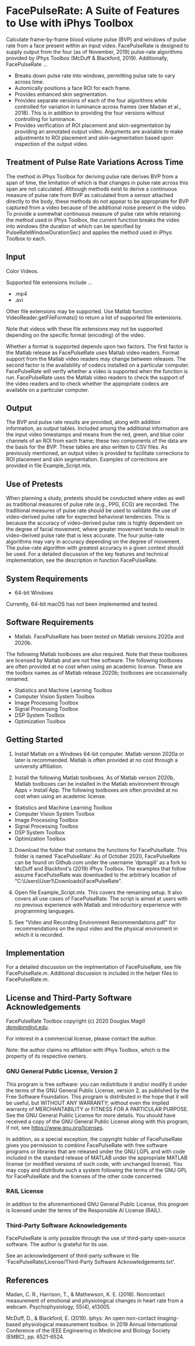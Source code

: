 # FacePulseRate: A Suite of Features to Use with iPhys Toolbox

Calculate frame-by-frame blood volume pulse (BVP) and windows of pulse rate from a face present within an input video. FacePulseRate is designed to supply output from the four (as of November, 2019) pulse-rate algorithms provided by iPhys Toolbox (McDuff & Blackford, 2019). Additionally, FacePulseRate ...

* Breaks down pulse rate into windows, permitting pulse rate to vary across time.
* Automically positions a face ROI for each frame.
* Provides enhanced skin segmentation.
* Provides separate versions of each of the four algorithms while controlled for variation in luminance across frames (see Madan et al., 2018). This is in addition to providing the four versions without controlling for luminance.
* Provides verification of ROI placement and skin-segmentation by providing an annotated output video. Arguments are available to make adjustments to ROI placement and skin-segmentation based upon inspection of the output video.

## Treatment of Pulse Rate Variations Across Time

The method in iPhys Toolbox for deriving pulse rate derives BVP from a span of time, the limitation of which is that changes in pulse rate across this span are not calculated.  Although methods exist to derive a continuous measure of pulse rate from BVP as calculated from a sensor attached directly to the body, these methods do not appear to be appropriate for BVP captured from a video because of the additional noise present in the video. To provide a somewhat continuous measure of pulse rate while retaining the method used in iPhys Toolbox, the current function breaks the video into windows (the duration of which can be specified by PulseRateWindowDurationSec) and applies the method used in iPhys Toolbox to each.

## Input

Color Videos. 

Supported file extensions include ...
* .mp4
* .avi

Other file extensions may be supported. Use Matlab function VideoReader.getFileFormats() to return a list of supported file extensions. 

Note that videos with these file extensions may not be supported depending on the specific format (encoding) of the video.    

Whether a format is supported depends upon two factors. The first factor is the Matlab release as FacePulseRate uses Matlab video readers. Format support from the Matlab video readers may change between releases. The second factor is the availability of codecs installed on a particular computer. FacePulseRate will verify whether a video is supported when the function is run. FacePulseRate uses the Matlab video readers to check the support of the video readers and to check whether the appropriate codecs are available on a particular computer.   

## Output

The BVP and pulse rate results are provided, along with addition information, as output tables. Included among the additional information are the input video timestamps and means from the red, green, and blue color channels of an ROI from each frame; these two components of the data are the basis for the BVP.  These tables are also written to CSV files. As previously mentioned, an output video is provided to facilitate corrections to ROI placement and skin segmentation. Examples of corrections are provided in file Example_Script.mlx.

## Use of Pretests

When planning a study, pretests should be conducted where video as well as traditional measures of pulse rate (e.g., PPG, ECG) are recorded. The traditional measures of pulse rate should be used to validate the use of video-derived pulse rate for expected behavioral tendencies. This is because the accuracy of video-derived pulse rate is highly dependent on the degree of facial movement, where greater movement tends to result in video-derived pulse rate that is less accurate. The four pulse-rate algorithms may vary in accuracy depending on the degree of movement. The pulse-rate algorithm with greatest accuracy in a given context should be used.
For a detailed discussion of the key features and technical implementation, see the description in function FacePulseRate.

## System Requirements

* 64-bit Windows

Currently, 64-bit macOS has not been implemented and tested.

## Software Requirements

* Matlab. FacePulseRate has been tested on Matlab versions 2020a and 2020b.

The following Matlab toolboxes are also required. Note that these toolboxes are licensed by Matlab and are not free software. The following toolboxes are often provided at no cost when using an academic license. These are the toolbox names as of Matlab release 2020b; toolboxes are occassionally renamed.

* Statistics and Machine Learning Toolbox
* Computer Vision System Toolbox
* Image Processing Toolbox
* Signal Processing Toolbox 
* DSP System Toolbox
* Optimization Toolbox

## Getting Started

1. Install Matlab on a Windows 64-bit computer. Matlab version 2020a or later is recommended. Matlab is often provided at no cost through a university affiliation. 

2. Install the following Matlab toolboxes. As of Matlab version 2020b, Matlab toolboxes can be installed in the Matlab environment through Apps > Install App. The following toolboxes are often provided at no cost when using an academic license.
- Statistics and Machine Learning Toolbox
- Computer Vision System Toolbox
- Image Processing Toolbox
- Signal Processing Toolbox 
- DSP System Toolbox
- Optimization Toolbox 

3. Download the folder that contains the functions for FacePulseRate. This folder is named 'FacePulseRate'. As of October 2020, FacePulseRate can be found on Github.com under the username 'dpmagill' as a fork to McDuff and Blackford's (2019) iPhys Toolbox. The examples that follow assume FacePulseRate was downloaded to the arbitrary location of "C:\Users\User1\Downloads\FacePulseRate". 

4. Open file Example_Script.mlx. This covers the remaining setup. It also covers all use cases of FacePulseRate. The script is aimed at users with no previous experience with Matlab and introductory experience with programming languages.

5. See "Video and Recording Environment Recommendations.pdf" for recommendations on the input video and the physical enviroment in which it is recorded.

## Implementation

For a detailed discussion on the implmentation of FacePulseRate, see file FacePulseRate.m. Additional discussion is included in the helper files to FacePulseRate.m.

## License and Third-Party Software Acknowledgements

FacePulseRate Toolbox copyright (c) 2020 Douglas Magill <dpmdpm@vt.edu>.

For interest in a commercial license, please contact the author.

Note: the author claims no affilation with iPhys Toolbox, which is the property of its respective owners.

### GNU General Public License, Version 2

This program is free software: you can redistribute it and/or modify it under the terms of the GNU General Public License, version 2, as published by the Free Software Foundation. This program is distributed in the hope that it will be useful, but WITHOUT ANY WARRANTY; without even the implied warranty of MERCHANTABILITY or FITNESS FOR A PARTICULAR PURPOSE. See the GNU General Public License for more details. You should have received a copy of the GNU General Public License along with this program; if not, see <https://www.gnu.org/licenses>.

In addition, as a special exception, the copyright holder of FacePulseRate gives you permission to combine FacePulseRate with free software programs or libraries that are released under the GNU LGPL and with code included in the standard release of MATLAB under the appropriate MATLAB license (or modified versions of such code, with unchanged license). You may copy and distribute such a system following the terms of the GNU GPL for FacePulseRate and the licenses of the other code concerned.

### RAIL License      

In addition to the aforementioned GNU General Public License, this program is licensed under the terms of the Responsible AI License (RAIL). 

### Third-Party Software Acknowledgements

FacePulseRate is only possible through the use of third-party open-source software. The author is grateful for its use.

See an acknowledgement of third-party software in file 'FacePulseRate/License/Third-Party Software Acknowledgements.txt'.

## References

Madan, C. R., Harrison, T., & Mathewson, K. E. (2018). Noncontact measurement of emotional and physiological changes in heart rate from a webcam. Psychophysiology, 55(4), e13005.        

McDuff, D., & Blackford, E. (2019). iphys: An open non-contact imaging-based physiological measurement toolbox. In 2019 Annual International Conference of the IEEE Engineering in Medicine and Biology Society (EMBC), pp. 6521-6524. 

